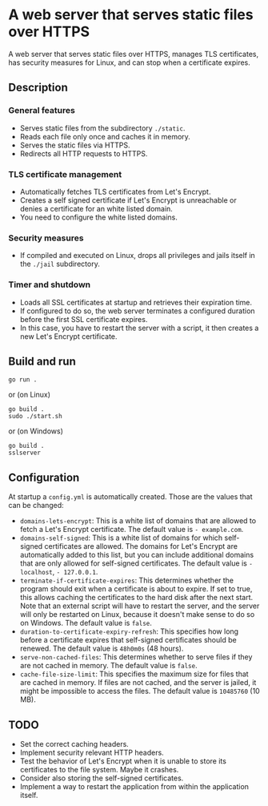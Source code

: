 # A web server that serves static files over HTTPS

A web server that serves static files over HTTPS, manages TLS certificates, has security measures for Linux, and can stop when a certificate expires.

## Description
### General features

- Serves static files from the subdirectory `./static`.
- Reads each file only once and caches it in memory.
- Serves the static files via HTTPS.
- Redirects all HTTP requests to HTTPS.

### TLS certificate management

- Automatically fetches TLS certificates from Let's Encrypt.
- Creates a self signed certificate if Let's Encrypt is unreachable or denies a certificate for an white listed domain.
- You need to configure the white listed domains.

### Security measures

- If compiled and executed on Linux, drops all privileges and jails itself in the `./jail` subdirectory.

### Timer and shutdown

- Loads all SSL certificates at startup and retrieves their expiration time.
- If configured to do so, the web server terminates a configured duration before the first SSL certificate expires.
- In this case, you have to restart the server with a script, it then creates a new Let's Encrypt certificate.

## Build and run

    go run .

or (on Linux)

    go build .
    sudo ./start.sh

or (on Windows)

    go build .
    sslserver

## Configuration

At startup a `config.yml` is automatically created. Those are the values that can be changed:

* `domains-lets-encrypt`: This is a white list of domains that are allowed to fetch a Let's Encrypt certificate. The default value is `- example.com`.
* `domains-self-signed`: This is a white list of domains for which self-signed certificates are allowed. The domains for Let's Encrypt are automatically added to this list, but you can include additional domains that are only allowed for self-signed certificates. The default value is `- localhost`, `- 127.0.0.1`.
* `terminate-if-certificate-expires`: This determines whether the program should exit when a certificate is about to expire. If set to true, this allows caching the certificates to the hard disk after the next start. Note that an external script will have to restart the server, and the server will only be restarted on Linux, because it doesn't make sense to do so on Windows. The default value is `false`.
* `duration-to-certificate-expiry-refresh`: This specifies how long before a certificate expires that self-signed certificates should be renewed. The default value is `48h0m0s` (48 hours).
* `serve-non-cached-files`: This determines whether to serve files if they are not cached in memory. The default value is `false`.
* `cache-file-size-limit`: This specifies the maximum size for files that are cached in memory. If files are not cached, and the server is jailed, it might be impossible to access the files. The default value is `10485760` (10 MB).

## TODO

* Set the correct caching headers.
* Implement security relevant HTTP headers.
* Test the behavior of Let's Encrypt when it is unable to store its certificates to the file system. Maybe it crashes.
* Consider also storing the self-signed certificates.
* Implement a way to restart the application from within the application itself.
